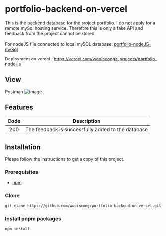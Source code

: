 # portfolio-backend-on-vercel

This is the backend database for the project <a href="https://github.com/wooiseong/portfolio-project-vercel/tree/main">portfolio</a>. I do not apply for a remote mySql hosting service. Therefore this is only a fake API and feedback from the project cannot be stored. <br><br>For nodeJS file connected to local mySQL database:  <a href="https://github.com/wooiseong/portfolio-nodeJS-mySql">portfolio-nodeJS-mySql</a>

Deployment on vercel : https://vercel.com/wooiseongs-projects/portfolio-node-js

## View
Postman
![image](https://i.ibb.co/CHfTXJ5/2024-12-19-143019.png)

## Features
|          Code               | Description                                                  | 
| :--------------------------: | ------------------------------------------------------------ | 
|    200    | The feedback is successfully added to the database |

## Installation
Please follow the instructions to get a copy of this project.

### Prerequisites
 * <a href="https://docs.npmjs.com/downloading-and-installing-node-js-and-npm">npm</a> 

### Clone
```sh
git clone https://github.com/wooiseong/portfolio-backend-on-vercel.git
```

### Install pnpm packages
```sh
npm install
```
